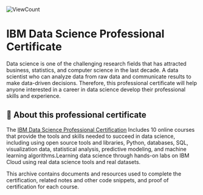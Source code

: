 ![ViewCount](https://views.whatilearened.today/views/github/Masithembe-Dyosi/IBM-Data-Science-Professional-Certification.svg?cache=remove)

# IBM Data Science Professional Certificate

Data science is one of the challenging research fields that has attracted business, statistics, and computer science in the last decade. A data scientist who can analyze data from raw data and communicate results to make data-driven decisions. Therefore, this professional certificate will help anyone interested in a career in data science develop their professional skills and experience.

## 📄 About this professional certificate
The <a href="https://www.coursera.org/professional-certificates/ibm-data-science">IBM Data Science Professional Certification</a> Includes 10 online courses that provide the tools and skills needed to succeed in data science, including using open source tools and libraries, Python, databases, SQL, visualization data, statistical analysis, predictive modeling, and machine learning algorithms.Learning data science through hands-on labs on IBM Cloud using real data science tools and real datasets. 

This archive contains documents and resources used to complete the certification, related notes and other code snippets, and proof of certification for each course.

